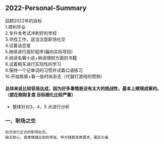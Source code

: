 ##  2022-Personal-Summary   
回顾2022年的目标    
1.顺利毕业    
2.专升本考试冲刺好的学校   
3.寻找工作，适当注意职场社交   
4.试着谈恋爱   
5.继续进行高阶程序(偏向实际项目)    
6.阅读名著小说+熟读理财方面的书籍    
8.试着租车进行实际性的学习    
9.保持一个记单词的习惯并试着口语练习   
10.开始练肩+看一些时尚杂志（代替打游戏的惯例）    
#### 总体来说比较容易达成，因为好多事情是没有太大的挑战性，基本上顺理成章的。（就在刚刚复盘 目标细化比较严重）   
* 整体针对3，4，5 点进行分析   
### 一、职场之交
    初次进行正式的职场社交。
    缺乏耐心，畏难情绪比较的夸张，甲方随意变换需求，属实头痛    
    
